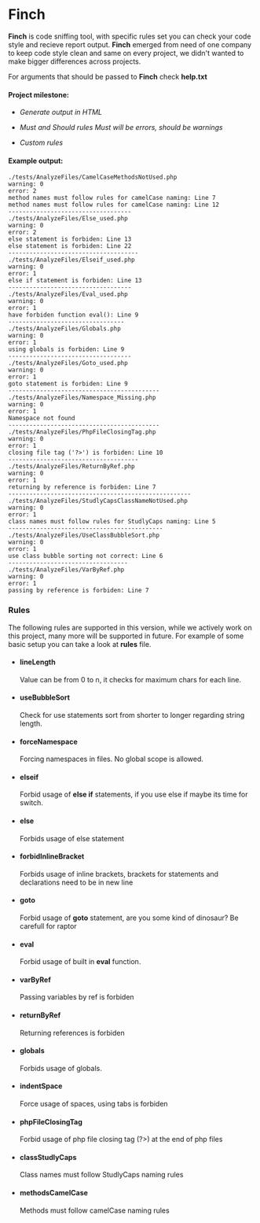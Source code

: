 # Finch
**Finch** is code sniffing tool, with specific rules set you can check your code style and recieve report output. **Finch** emerged from need of one company to keep code style clean and same on every project, we didn't wanted to make bigger differences across projects.

For arguments that should be passed to **Finch** check **help.txt**

#### Project milestone:

- *Generate output in HTML*
- *Must and Should rules
     Must will be errors, should be warnings*

- *Custom rules*

#### Example output:

    ./tests/AnalyzeFiles/CamelCaseMethodsNotUsed.php  
    warning: 0  
    error: 2  
    method names must follow rules for camelCase naming: Line 7  
    method names must follow rules for camelCase naming: Line 12  
    -----------------------------------
    ./tests/AnalyzeFiles/Else_used.php  
    warning: 0  
    error: 2  
    else statement is forbiden: Line 13  
    else statement is forbiden: Line 22  
    -------------------------------------
    ./tests/AnalyzeFiles/Elseif_used.php  
    warning: 0  
    error: 1  
    else if statement is forbiden: Line 13  
    -----------------------------------
    ./tests/AnalyzeFiles/Eval_used.php  
    warning: 0  
    error: 1  
    have forbiden function eval(): Line 9  
    ---------------------------------
    ./tests/AnalyzeFiles/Globals.php  
    warning: 0  
    error: 1  
    using globals is forbiden: Line 9  
    -----------------------------------
    ./tests/AnalyzeFiles/Goto_used.php  
    warning: 0  
    error: 1  
    goto statement is forbiden: Line 9  
    -------------------------------------------
    ./tests/AnalyzeFiles/Namespace_Missing.php  
    warning: 0  
    error: 1  
    Namespace not found  
    -------------------------------------------
    ./tests/AnalyzeFiles/PhpFileClosingTag.php  
    warning: 0  
    error: 1  
    closing file tag ('?>') is forbiden: Line 10  
    -------------------------------------
    ./tests/AnalyzeFiles/ReturnByRef.php  
    warning: 0  
    error: 1  
    returning by reference is forbiden: Line 7  
    ----------------------------------------------------
    ./tests/AnalyzeFiles/StudlyCapsClassNameNotUsed.php  
    warning: 0  
    error: 1  
    class names must follow rules for StudlyCaps naming: Line 5  
    --------------------------------------------
    ./tests/AnalyzeFiles/UseClassBubbleSort.php  
    warning: 0  
    error: 1  
    use class bubble sorting not correct: Line 6  
    ----------------------------------
    ./tests/AnalyzeFiles/VarByRef.php  
    warning: 0  
    error: 1  
    passing by reference is forbiden: Line 7

### Rules

The following rules are supported in this version, while we actively work on this project, many more will be supported in future. For example of some basic setup you can take a look at **rules** file.


* #### lineLength
    Value can be from 0 to n, it checks for maximum chars for each line.

* #### useBubbleSort
    Check for use statements sort from shorter to longer regarding string length.

* #### forceNamespace
    Forcing namespaces in files. No global scope is allowed.


* #### elseif
    Forbid usage of **else if** statements, if you use else if maybe its time for switch.

* #### else
    Forbids usage of else statement

* #### forbidInlineBracket
    Forbids usage of inline brackets, brackets for statements and declarations need to be in new line

* #### goto
    Forbid usage of **goto** statement, are you some kind of dinosaur? Be carefull for raptor

* #### eval
    Forbid usage of built in **eval** function.

* #### varByRef
    Passing variables by ref is forbiden

* #### returnByRef
    Returning references is forbiden

* #### globals
    Forbids usage of globals.

* #### indentSpace
    Force usage of spaces, using tabs is forbiden

* #### phpFileClosingTag
    Forbid usage of php file closing tag (?>) at the end of php files

* #### classStudlyCaps
    Class names must follow StudlyCaps naming rules

* #### methodsCamelCase
    Methods must follow camelCase naming rules
